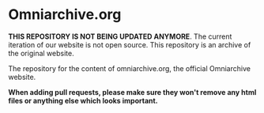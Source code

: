 # Omniarchive.org
**THIS REPOSITORY IS NOT BEING UPDATED ANYMORE**. The current iteration of our website is not open source. This repository is an archive of the original website.



The repository for the content of omniarchive.org, the official Omniarchive website.

**When adding pull requests, please make sure they won't remove any html files or anything else which looks important.**
